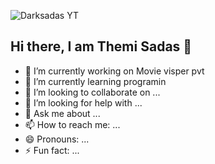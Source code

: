 ![Darksadas YT](https://cardivo-beta.vercel.app/api?name=Themi%20Sadas&description=Hi,%20Welcome%20To%20My%20Profile%20&image=https://i.ibb.co/twGhKscZ/jpg.jpg&backgroundColor=%23718aa1&&fontColor=%23232329&iconColor=%23232329&instagram=_s4chi.04&github=Sachinthafdo&linkedin=sachintha-fdo&pattern=topography&colorPattern=%23eaeaea&opacity=0.2&site=https://sachibot.xyz)


## Hi there, I am Themi Sadas 👋


- 🔭 I’m currently working on Movie visper pvt
- 🌱 I’m currently learning programin
- 👯 I’m looking to collaborate on ...
- 🤔 I’m looking for help with ...
- 💬 Ask me about ...
- 📫 How to reach me: ...
- 😄 Pronouns: ...
- ⚡ Fun fact: ...

